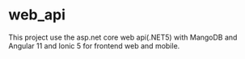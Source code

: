 # web_api
This project use the asp.net core web api(.NET5) with MangoDB and Angular 11 and Ionic 5 for frontend web and mobile.
